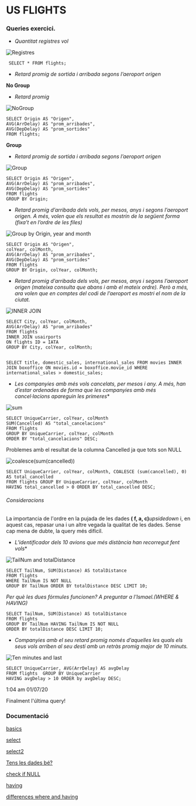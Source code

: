 # US FLIGHTS

### Queries exercici.

 * _Quantitat registres vol_

 ![Registres](https://imgur.com/ckc74Yx.png)

     SELECT * FROM flights;

 * _Retard promig de sortida i arribada segons l’aeroport origen_

 **No Group**

 * _Retard promig_

![NoGroup](https://imgur.com/Nro1UV1.png)

    SELECT Origin AS "Origen", 
    AVG(ArrDelay) AS "prom_arribades", 
    AVG(DepDelay) AS "prom_sortides" 
    FROM flights;

**Group**

* _Retard promig de sortida i arribada segons l’aeroport origen_

![Group](https://imgur.com/OiGMcAJ.png)
           

    SELECT Origin AS "Origen", 
    AVG(ArrDelay) AS "prom_arribades", 
    AVG(DepDelay) AS "prom_sortides" 
    FROM flights 
    GROUP BY Origin;

* _Retard promig d’arribada dels vols, per mesos, anys i segons l’aeroport origen. A més, volen que els resultat es mostrin de la següent forma (fixa’t en l’ordre de les files)_    

![Group by Origin, year and month](https://imgur.com/zKCYncK.png)

    SELECT Origin AS "Origen",
    colYear, colMonth,
    AVG(ArrDelay) AS "prom_arribades",
    AVG(DepDelay) AS "prom_sortides"
    FROM flights
    GROUP BY Origin, colYear, colMonth;

* _Retard promig d’arribada dels vols, per mesos, anys i segons l’aeroport origen (mateixa consulta que abans i amb el mateix ordre). Però a més, ara volen que en comptes del codi de l’aeroport es mostri el nom de la ciutat._    

![INNER JOIN](https://imgur.com/yh8F7Qf.png)

    SELECT City, colYear, colMonth, 
    AVG(ArrDelay) AS "prom_arribades"
    FROM flights
    INNER JOIN usairports
    ON flights ID = IATA
    GROUP BY City, colYear, colMonth; 


    SELECT title, domestic_sales, international_sales FROM movies INNER JOIN boxoffice ON movies.id = boxoffice.movie_id WHERE international_sales > domestic_sales;

* _Les companyies amb més vols cancelats, per mesos i any. A més, han d’estar ordenades de forma que les companyies amb més cancel·lacions apareguin les primeres_*

![sum](https://imgur.com/WACdPCE.png)

    SELECT UniqueCarrier, colYear, colMonth
    SUM(Cancelled) AS "total_cancelacions"
    FROM flights 
    GROUP BY UniqueCarrier, colYear, colMonth
    ORDER BY "total_cancelacions" DESC;

Problemes amb el resultat de la columna Cancelled ja que tots son NULL

![coalesce(sum(cancelled))](https://imgur.com/Qnz50au.png)

    SELECT UniqueCarrier, colYear, colMonth, COALESCE (sum(cancelled), 0) AS total_cancelled 
    FROM flights GROUP BY UniqueCarrier, colYear, colMonth 
    HAVING total_cancelled > 0 ORDER BY total_cancelled DESC;

###### Consideracions

La importancia de l'ordre en la pujada de les dades **( f, a, c)**_upsidedown_ i, en aquest cas, repasar una i un altre vegada la qualitat de les dades. Sense cap mena de dubte, la query més difícil.

* _L’identificador dels 10 avions que més distància han recorregut fent vols_*

![TailNum and totalDistance](https://imgur.com/AuxVrsQ.png)

    SELECT TailNum, SUM(Distance) AS totalDistance 
    FROM flights 
    WHERE TailNum IS NOT NULL 
    GROUP BY TailNum ORDER BY totalDistance DESC LIMIT 10;

 _Per què les dues fórmules funcionen? A preguntar a l'Ismael.(WHERE & HAVING)_

    SELECT TailNum, SUM(Distance) AS totalDistance 
    FROM flights 
    GROUP BY TailNum HAVING TailNum IS NOT NULL
    ORDER BY totalDistance DESC LIMIT 10;

* _Companyies amb el seu retard promig només d’aquelles les quals els seus vols arriben al seu destí amb un retràs promig major de 10 minuts._

![Ten minutes and last](https://imgur.com/uFLq3Rd.png)

    SELECT UniqueCarrier, AVG(ArrDelay) AS avgDelay 
    FROM flights  GROUP BY UniqueCarrier 
    HAVING avgDelay > 10 ORDER by avgDelay DESC;

1:04 am 01/07/20

Finalment l'última query!


### Documentació

[basics](https://sqlbolt.com/lesson/select_queries_introduction)

[select](https://www.youtube.com/watch?v=YufocuHbYZo)

[select2](https://www.youtube.com/watch?v=9yeOJ0ZMUYw)

[Tens les dades bé?](https://www.linkedin.com/in/ismael-kale-programador-php-angular-ab155372/?originalSubdomain=es)

[check if NULL](https://www.w3schools.com/sql/sql_null_values.asp)

[having](https://www.dofactory.com/sql/having) 

[differences where and having](https://www.sqltutorial.org/sql-having/)




